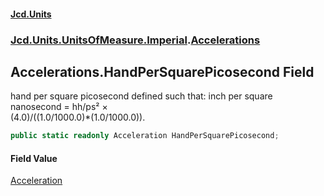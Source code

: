 #### [Jcd.Units](index.md 'index')
### [Jcd.Units.UnitsOfMeasure.Imperial](Jcd.Units.UnitsOfMeasure.Imperial.md 'Jcd.Units.UnitsOfMeasure.Imperial').[Accelerations](Accelerations.md 'Jcd.Units.UnitsOfMeasure.Imperial.Accelerations')

## Accelerations.HandPerSquarePicosecond Field

hand per square picosecond defined such that: inch per square nanosecond = hh/ps² ×  
(4.0)/((1.0/1000.0)*(1.0/1000.0)).

```csharp
public static readonly Acceleration HandPerSquarePicosecond;
```

#### Field Value
[Acceleration](Acceleration.md 'Jcd.Units.UnitTypes.Acceleration')
